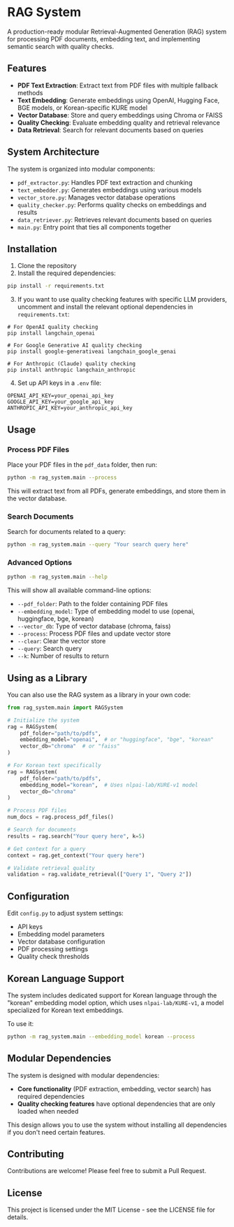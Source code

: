 # RAG System

A production-ready modular Retrieval-Augmented Generation (RAG) system for processing PDF documents, embedding text, and implementing semantic search with quality checks.

## Features

- **PDF Text Extraction**: Extract text from PDF files with multiple fallback methods
- **Text Embedding**: Generate embeddings using OpenAI, Hugging Face, BGE models, or Korean-specific KURE model
- **Vector Database**: Store and query embeddings using Chroma or FAISS
- **Quality Checking**: Evaluate embedding quality and retrieval relevance
- **Data Retrieval**: Search for relevant documents based on queries

## System Architecture

The system is organized into modular components:

- `pdf_extractor.py`: Handles PDF text extraction and chunking
- `text_embedder.py`: Generates embeddings using various models
- `vector_store.py`: Manages vector database operations
- `quality_checker.py`: Performs quality checks on embeddings and results
- `data_retriever.py`: Retrieves relevant documents based on queries
- `main.py`: Entry point that ties all components together

## Installation

1. Clone the repository
2. Install the required dependencies:

```bash
pip install -r requirements.txt
```

3. If you want to use quality checking features with specific LLM providers, uncomment and install the relevant optional dependencies in `requirements.txt`:

```
# For OpenAI quality checking
pip install langchain_openai

# For Google Generative AI quality checking
pip install google-generativeai langchain_google_genai

# For Anthropic (Claude) quality checking
pip install anthropic langchain_anthropic
```

4. Set up API keys in a `.env` file:

```
OPENAI_API_KEY=your_openai_api_key
GOOGLE_API_KEY=your_google_api_key
ANTHROPIC_API_KEY=your_anthropic_api_key
```

## Usage

### Process PDF Files

Place your PDF files in the `pdf_data` folder, then run:

```bash
python -m rag_system.main --process
```

This will extract text from all PDFs, generate embeddings, and store them in the vector database.

### Search Documents

Search for documents related to a query:

```bash
python -m rag_system.main --query "Your search query here"
```

### Advanced Options

```bash
python -m rag_system.main --help
```

This will show all available command-line options:

- `--pdf_folder`: Path to the folder containing PDF files
- `--embedding_model`: Type of embedding model to use (openai, huggingface, bge, korean)
- `--vector_db`: Type of vector database (chroma, faiss)
- `--process`: Process PDF files and update vector store
- `--clear`: Clear the vector store
- `--query`: Search query
- `--k`: Number of results to return

## Using as a Library

You can also use the RAG system as a library in your own code:

```python
from rag_system.main import RAGSystem

# Initialize the system
rag = RAGSystem(
    pdf_folder="path/to/pdfs",
    embedding_model="openai",  # or "huggingface", "bge", "korean"
    vector_db="chroma"  # or "faiss"
)

# For Korean text specifically
rag = RAGSystem(
    pdf_folder="path/to/pdfs",
    embedding_model="korean",  # Uses nlpai-lab/KURE-v1 model
    vector_db="chroma"
)

# Process PDF files
num_docs = rag.process_pdf_files()

# Search for documents
results = rag.search("Your query here", k=5)

# Get context for a query
context = rag.get_context("Your query here")

# Validate retrieval quality
validation = rag.validate_retrieval(["Query 1", "Query 2"])
```

## Configuration

Edit `config.py` to adjust system settings:

- API keys
- Embedding model parameters
- Vector database configuration
- PDF processing settings
- Quality check thresholds

## Korean Language Support

The system includes dedicated support for Korean language through the "korean" embedding model option, which uses `nlpai-lab/KURE-v1`, a model specialized for Korean text embeddings.

To use it:
```bash
python -m rag_system.main --embedding_model korean --process
```

## Modular Dependencies

The system is designed with modular dependencies:
- **Core functionality** (PDF extraction, embedding, vector search) has required dependencies
- **Quality checking features** have optional dependencies that are only loaded when needed

This design allows you to use the system without installing all dependencies if you don't need certain features.

## Contributing

Contributions are welcome! Please feel free to submit a Pull Request.

## License

This project is licensed under the MIT License - see the LICENSE file for details. 